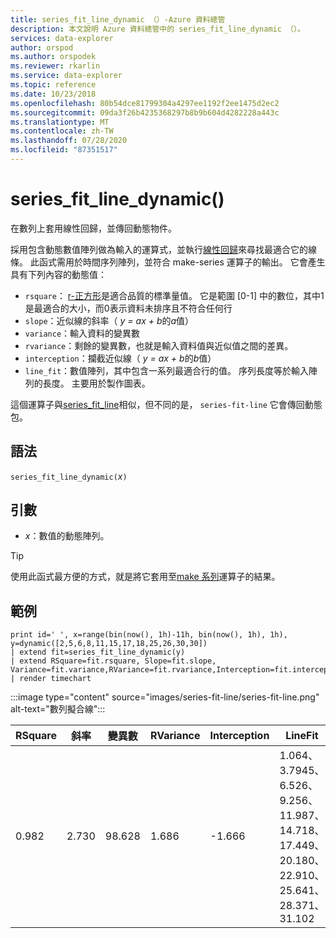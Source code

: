```yaml
---
title: series_fit_line_dynamic （）-Azure 資料總管
description: 本文說明 Azure 資料總管中的 series_fit_line_dynamic （）。
services: data-explorer
author: orspod
ms.author: orspodek
ms.reviewer: rkarlin
ms.service: data-explorer
ms.topic: reference
ms.date: 10/23/2018
ms.openlocfilehash: 80b54dce81799304a4297ee1192f2ee1475d2ec2
ms.sourcegitcommit: 09da3f26b4235368297b8b9b604d4282228a443c
ms.translationtype: MT
ms.contentlocale: zh-TW
ms.lasthandoff: 07/28/2020
ms.locfileid: "87351517"
---
```

# <a name="series_fit_line_dynamic"></a>series_fit_line_dynamic()

在數列上套用線性回歸，並傳回動態物件。  

採用包含動態數值陣列做為輸入的運算式，並執行[線性回歸](https://en.wikipedia.org/wiki/Line_fitting)來尋找最適合它的線條。 此函式需用於時間序列陣列，並符合 make-series 運算子的輸出。 它會產生具有下列內容的動態值：
* `rsquare`： [r-正方形](https://en.wikipedia.org/wiki/Coefficient_of_determination)是適合品質的標準量值。 它是範圍 [0-1] 中的數位，其中1是最適合的大小，而0表示資料未排序且不符合任何行
* `slope`：近似線的斜率（ *y = ax + b*的*a*值）
* `variance`：輸入資料的變異數
* `rvariance`：剩餘的變異數，也就是輸入資料值與近似值之間的差異。
* `interception`：攔截近似線（ *y = ax + b*的*b*值）
* `line_fit`：數值陣列，其中包含一系列最適合行的值。 序列長度等於輸入陣列的長度。 主要用於製作圖表。

這個運算子與[series_fit_line](series-fit-linefunction.md)相似，但不同的是， `series-fit-line` 它會傳回動態包。

## <a name="syntax"></a>語法

`series_fit_line_dynamic(`*x*`)`

## <a name="arguments"></a>引數

* *x*：數值的動態陣列。

> [!TIP]
> 使用此函式最方便的方式，就是將它套用至[make 系列](make-seriesoperator.md)運算子的結果。

## <a name="examples"></a>範例

<!-- csl: https://help.kusto.windows.net:443/Samples -->
```kusto
print id=' ', x=range(bin(now(), 1h)-11h, bin(now(), 1h), 1h), y=dynamic([2,5,6,8,11,15,17,18,25,26,30,30])
| extend fit=series_fit_line_dynamic(y)
| extend RSquare=fit.rsquare, Slope=fit.slope, Variance=fit.variance,RVariance=fit.rvariance,Interception=fit.interception,LineFit=fit.line_fit
| render timechart
```
 
:::image type="content" source="images/series-fit-line/series-fit-line.png" alt-text="數列擬合線":::

| RSquare | 斜率 | 變異數 | RVariance | Interception | LineFit                                                                                     |
|---------|-------|----------|-----------|--------------|---------------------------------------------------------------------------------------------|
| 0.982   | 2.730 | 98.628   | 1.686     | -1.666       | 1.064、3.7945、6.526、9.256、11.987、14.718、17.449、20.180、22.910、25.641、28.371、31.102 |
 
